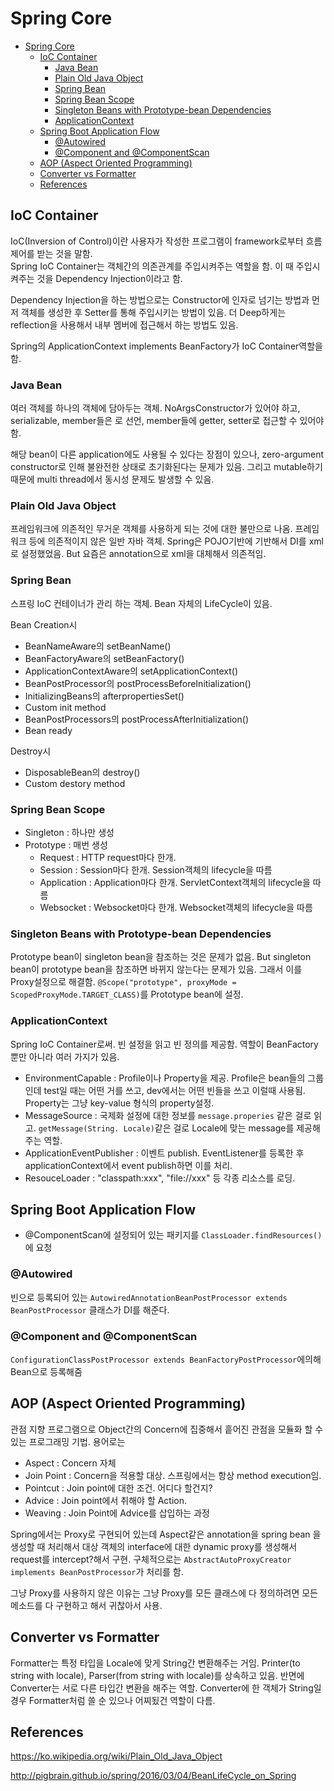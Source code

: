# Spring Core

- [Spring Core](#spring-core)
  - [IoC Container](#ioc-container)
    - [Java Bean](#java-bean)
    - [Plain Old Java Object](#plain-old-java-object)
    - [Spring Bean](#spring-bean)
    - [Spring Bean Scope](#spring-bean-scope)
    - [Singleton Beans with Prototype-bean Dependencies](#singleton-beans-with-prototype-bean-dependencies)
    - [ApplicationContext](#applicationcontext)
  - [Spring Boot Application Flow](#spring-boot-application-flow)
    - [@Autowired](#autowired)
    - [@Component and @ComponentScan](#component-and-componentscan)
  - [AOP (Aspect Oriented Programming)](#aop-aspect-oriented-programming)
  - [Converter vs Formatter](#converter-vs-formatter)
  - [References](#references)

## IoC Container

IoC(Inversion of Control)이란 사용자가 작성한 프로그램이 framework로부터 흐름 제어를 받는 것을 말함.\
Spring IoC Container는 객체간의 의존관계를 주입시켜주는 역할을 함. 이 때 주입시켜주는 것을 Dependency Injection이라고 함.

Dependency Injection을 하는 방법으로는 Constructor에 인자로 넘기는 방법과 먼저 객체를 생성한 후 Setter를 통해 주입시키는 방법이 있음. 더 Deep하게는 reflection을 사용해서 내부 멤버에 접근해서 하는 방법도 있음.

Spring의 ApplicationContext implements BeanFactory가 IoC Container역할을 함.

### Java Bean

여러 객체를 하나의 객체에 담아두는 객체. NoArgsConstructor가 있어야 하고, serializable, member들은 로 선언, member들에 getter, setter로 접근할 수 있어야 함.

해당 bean이 다른 application에도 사용될 수 있다는 장점이 있으나, zero-argument constructor로 인해 불완전한 상태로 초기화된다는 문제가 있음. 그리고 mutable하기 때문에 multi thread에서 동시성 문제도 발생할 수 있음.

### Plain Old Java Object

프레임워크에 의존적인 무거운 객체를 사용하게 되는 것에 대한 불만으로 나옴. 프레임워크 등에 의존적이지 않은 일반 자바 객체. Spring은 POJO기반에 기반해서 DI를 xml로 설정했었음. But 요즘은 annotation으로 xml을 대체해서 의존적임.

### Spring Bean

스프링 IoC 컨테이너가 관리 하는 객체. Bean 자체의 LifeCycle이 있음.

Bean Creation시

- BeanNameAware의 setBeanName()
- BeanFactoryAware의 setBeanFactory()
- ApplicationContextAware의 setApplicationContext()
- BeanPostProcessor의 postProcessBeforeInitialization()
- InitializingBeans의 afterpropertiesSet()
- Custom init method
- BeanPostProcessors의 postProcessAfterInitialization()
- Bean ready

Destroy시

- DisposableBean의 destroy()
- Custom destory method

### Spring Bean Scope

- Singleton : 하나만 생성
- Prototype : 매번 생성
  - Request : HTTP request마다 한개.
  - Session : Session마다 한개. Session객체의 lifecycle을 따름
  - Application : Application마다 한개. ServletContext객체의 lifecycle을 따름
  - Websocket : Websocket마다 한개. Websocket객체의 lifecycle을 따름

### Singleton Beans with Prototype-bean Dependencies

Prototype bean이 singleton bean을 참조하는 것은 문제가 없음. But singleton bean이 prototype bean을 참조하면 바뀌지 않는다는 문제가 있음. 그래서 이를 Proxy설정으로 해결함. `@Scope("prototype", proxyMode = ScopedProxyMode.TARGET_CLASS)`를 Prototype bean에 설정.

### ApplicationContext

Spring IoC Container로써. 빈 설정을 읽고 빈 정의를 제공함. 역할이 BeanFactory뿐만 아니라 여러 가지가 있음.

- ​EnvironmentCapable : Profile이나 Property을 제공. Profile은 bean들의 그룹 인데 test일 때는 어떤 거를 쓰고, dev에서는 어떤 빈들을 쓰고 이럴때 사용됨. Property는 그냥 key-value 형식의 property설정.
- MessageSource : 국제화 설정에 대한 정보를 `message.properies` 같은 걸로 읽고. `getMessage(String. Locale)`같은 걸로 Locale에 맞는 message를 제공해주는 역할.
- ApplicationEventPublisher : 이벤트 publish. EventListener를 등록한 후 applicationContext에서 event publish하면 이를 처리.
- ResouceLoader : "classpath:xxx", "file://xxx" 등 각종 리소스를 로딩.

## Spring Boot Application Flow

- @ComponentScan에 설정되어 있는 패키지를 `ClassLoader.findResources()`에 요청

### @Autowired

빈으로 등록되어 있는 `AutowiredAnnotationBeanPostProcessor​ extends BeanPostProcessor` 클래스가 DI를 해준다.

### @Component and @ComponentScan

`​ConfigurationClassPostProcessor​ extends ​BeanFactoryPostProcessor​`에의해 Bean으로 등록해줌

## AOP (Aspect Oriented Programming)

관점 지향 프로그램으로 Object간의 Concern에 집중해서 흩어진 관점을 모듈화 할 수 있는 프로그래밍 기법. 용어로는

- Aspect : Concern 자체
- Join Point : Concern을 적용할 대상. 스프링에서는 항상 method execution임.
- Pointcut : Join point에 대한 조건. 어디다 할건지?
- Advice : Join point에서 취해야 할 Action.
- Weaving : Join Point에 Advice를 삽입하는 과정

Spring에서는 Proxy로 구현되어 있는데 Aspect같은 annotation을 spring bean 을 생성할 때 처리해서 대상 객체의 interface에 대한 dynamic proxy를 생성해서 request를 intercept?해서 구현. 구체적으로는 `AbstractAutoProxyCreator​ implements ​BeanPostProcessor`가 처리를 함.

그냥 Proxy를 사용하지 않은 이유는 그냥 Proxy를 모든 클래스에 다 정의하려면 모든 메소드를 다 구현하고 해서 귀찮아서 사용.

## Converter vs Formatter

Formatter는 특정 타입을 Locale에 맞게 String간 변환해주는 거임. Printer(to string with locale), Parser(from string with locale)를 상속하고 있음. 반면에 Converter는 서로 다른 타입간 변환을 해주는 역할. Converter에 한 객체가 String일 경우 Formatter처럼 쓸 순 있으나 어찌됬건 역할이 다름.

## References

https://ko.wikipedia.org/wiki/Plain_Old_Java_Object

http://pigbrain.github.io/spring/2016/03/04/BeanLifeCycle_on_Spring